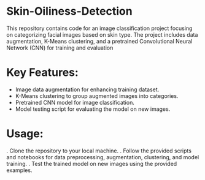 # Skin-Oiliness-Detection
This repository contains code for an image classification project focusing on categorizing facial images based on skin type. The project includes data augmentation, K-Means clustering, and a pretrained Convolutional Neural Network (CNN) for training and evaluation

# Key Features:

  * Image data augmentation for enhancing training dataset.
  * K-Means clustering to group augmented images into categories.
  * Pretrained CNN model for image classification.
  * Model testing script for evaluating the model on new images.

# Usage:
 . Clone the repository to your local machine.
 . Follow the provided scripts and notebooks for data preprocessing, augmentation, clustering, and model training.
 . Test the trained model on new images using the provided examples.
